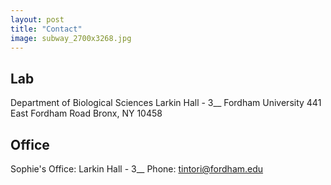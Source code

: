 ```yaml
---
layout: post
title: "Contact"
image: subway_2700x3268.jpg
---
```


## Lab

Department of Biological Sciences
Larkin Hall - 3__
Fordham University
441 East Fordham Road
Bronx, NY 10458

## Office

Sophie's Office: Larkin Hall - 3__
Phone:
tintori@fordham.edu

